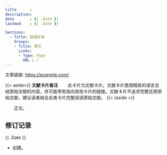 ```yaml
---
title      : 
description: 
date       : {{ .Date }}
lastmod    : {{ .Date }}

Sections:
  - Title: 链接区域
    Groups:
    - Title: 索引
      Links:
      - Type: Page
        URL : /
---
```

文章链接: https://example.com/

{{< aside>}}
**文献卡片备注**
　　此卡片为文献卡片。文献卡片使用精炼的语言总结原始文献的内容，并可能带有指向其他卡片的链接。文献卡片不追求完整还原原始文献，建议读者结合此类卡片完整阅读原始文献。
{{< /aside >}}

　　正文。

## 修订记录
{{ .Date }}
* 创建。